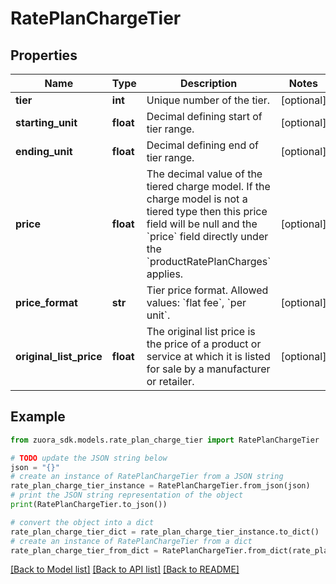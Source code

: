 # RatePlanChargeTier


## Properties

Name | Type | Description | Notes
------------ | ------------- | ------------- | -------------
**tier** | **int** | Unique number of the tier.  | [optional] 
**starting_unit** | **float** | Decimal defining start of tier range.  | [optional] 
**ending_unit** | **float** | Decimal defining end of tier range.  | [optional] 
**price** | **float** | The decimal value of the tiered charge model. If the charge model is not a tiered type then this price field will be null and the &#x60;price&#x60; field directly under the &#x60;productRatePlanCharges&#x60; applies.  | [optional] 
**price_format** | **str** | Tier price format. Allowed values: &#x60;flat fee&#x60;, &#x60;per unit&#x60;.  | [optional] 
**original_list_price** | **float** | The original list price is the price of a product or service at which it is listed for sale by a manufacturer or retailer.  | [optional] 

## Example

```python
from zuora_sdk.models.rate_plan_charge_tier import RatePlanChargeTier

# TODO update the JSON string below
json = "{}"
# create an instance of RatePlanChargeTier from a JSON string
rate_plan_charge_tier_instance = RatePlanChargeTier.from_json(json)
# print the JSON string representation of the object
print(RatePlanChargeTier.to_json())

# convert the object into a dict
rate_plan_charge_tier_dict = rate_plan_charge_tier_instance.to_dict()
# create an instance of RatePlanChargeTier from a dict
rate_plan_charge_tier_from_dict = RatePlanChargeTier.from_dict(rate_plan_charge_tier_dict)
```
[[Back to Model list]](../README.md#documentation-for-models) [[Back to API list]](../README.md#documentation-for-api-endpoints) [[Back to README]](../README.md)


